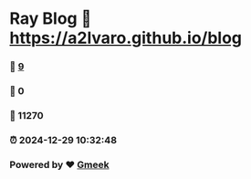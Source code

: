 # Ray Blog :link: https://a2lvaro.github.io/blog 
### :page_facing_up: [9](https://a2lvaro.github.io/blog/tag.html) 
### :speech_balloon: 0 
### :hibiscus: 11270 
### :alarm_clock: 2024-12-29 10:32:48 
### Powered by :heart: [Gmeek](https://github.com/Meekdai/Gmeek)
